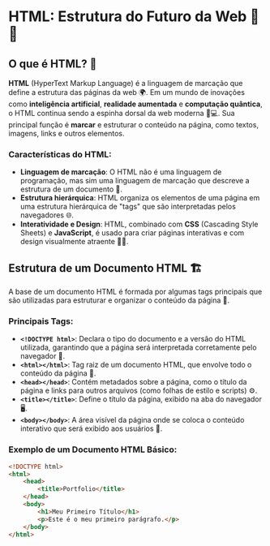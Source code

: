# HTML: Estrutura do Futuro da Web 🚀🌐

## O que é HTML? 🤔
**HTML** (HyperText Markup Language) é a linguagem de marcação que define a estrutura das páginas da web 🌍. Em um mundo de inovações como **inteligência artificial**, **realidade aumentada** e **computação quântica**, o HTML continua sendo a espinha dorsal da web moderna 🧠💻. Sua principal função é **marcar** e estruturar o conteúdo na página, como textos, imagens, links e outros elementos.

### Características do HTML:
- **Linguagem de marcação**: O HTML não é uma linguagem de programação, mas sim uma linguagem de marcação que descreve a estrutura de um documento 📄.
- **Estrutura hierárquica**: HTML organiza os elementos de uma página em uma estrutura hierárquica de "tags" que são interpretadas pelos navegadores 🌐.
- **Interatividade e Design**: HTML, combinado com **CSS** (Cascading Style Sheets) e **JavaScript**, é usado para criar páginas interativas e com design visualmente atraente 🎨✨.

## Estrutura de um Documento HTML 🏗️
A base de um documento HTML é formada por algumas tags principais que são utilizadas para estruturar e organizar o conteúdo da página 📑.

### Principais Tags:
- **`<!DOCTYPE html>`**: Declara o tipo do documento e a versão do HTML utilizada, garantindo que a página será interpretada corretamente pelo navegador 🌟.
- **`<html></html>`**: Tag raiz de um documento HTML, que envolve todo o conteúdo da página 🔑.
- **`<head></head>`**: Contém metadados sobre a página, como o título da página e links para outros arquivos (como folhas de estilo e scripts) ⚙️.
- **`<title></title>`**: Define o título da página, exibido na aba do navegador 🖥️.
- **`<body></body>`**: A área visível da página onde se coloca o conteúdo interativo que será exibido aos usuários 👀.

### Exemplo de um Documento HTML Básico:
```html
<!DOCTYPE html>
<html>
    <head>
        <title>Portfolio</title>
    </head>
    <body>
        <h1>Meu Primeiro Título</h1>
        <p>Este é o meu primeiro parágrafo.</p>
    </body>
</html>
